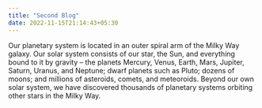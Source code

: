 ```yaml
---
title: "Second Blog"
date: 2022-11-15T21:14:43+05:30
---
```


Our planetary system is located in an outer spiral arm of the Milky Way galaxy.
Our solar system consists of our star, the Sun, and everything bound to it by gravity – the planets Mercury, Venus, Earth, Mars, Jupiter, Saturn, Uranus, and Neptune; dwarf planets such as Pluto; dozens of moons; and millions of asteroids, comets, and meteoroids. Beyond our own solar system, we have discovered thousands of planetary systems orbiting other stars in the Milky Way.